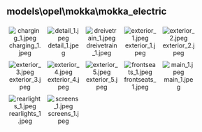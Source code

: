 ## models\opel\mokka\mokka_electric
<div class="col" style="display: inline-block; width: 16.66%; padding: 5px; box-sizing: border-box; text-align: center;">
<img src="https://media.evkx.net/multimedia/models/opel/mokka/mokka_electric/charging_1_xst.jpeg" class="img-thumbnail" alt="charging_1.jpeg">
charging_1.jpeg
</div>
<div class="col" style="display: inline-block; width: 16.66%; padding: 5px; box-sizing: border-box; text-align: center;">
<img src="https://media.evkx.net/multimedia/models/opel/mokka/mokka_electric/detail_1_xst.jpeg" class="img-thumbnail" alt="detail_1.jpeg">
detail_1.jpeg
</div>
<div class="col" style="display: inline-block; width: 16.66%; padding: 5px; box-sizing: border-box; text-align: center;">
<img src="https://media.evkx.net/multimedia/models/opel/mokka/mokka_electric/dreivetrain_1_xst.jpeg" class="img-thumbnail" alt="dreivetrain_1.jpeg">
dreivetrain_1.jpeg
</div>
<div class="col" style="display: inline-block; width: 16.66%; padding: 5px; box-sizing: border-box; text-align: center;">
<img src="https://media.evkx.net/multimedia/models/opel/mokka/mokka_electric/exterior_1_xst.jpeg" class="img-thumbnail" alt="exterior_1.jpeg">
exterior_1.jpeg
</div>
<div class="col" style="display: inline-block; width: 16.66%; padding: 5px; box-sizing: border-box; text-align: center;">
<img src="https://media.evkx.net/multimedia/models/opel/mokka/mokka_electric/exterior_2_xst.jpeg" class="img-thumbnail" alt="exterior_2.jpeg">
exterior_2.jpeg
</div>
<div class="col" style="display: inline-block; width: 16.66%; padding: 5px; box-sizing: border-box; text-align: center;">
<img src="https://media.evkx.net/multimedia/models/opel/mokka/mokka_electric/exterior_3_xst.jpeg" class="img-thumbnail" alt="exterior_3.jpeg">
exterior_3.jpeg
</div>
<div class="col" style="display: inline-block; width: 16.66%; padding: 5px; box-sizing: border-box; text-align: center;">
<img src="https://media.evkx.net/multimedia/models/opel/mokka/mokka_electric/exterior_4_xst.jpeg" class="img-thumbnail" alt="exterior_4.jpeg">
exterior_4.jpeg
</div>
<div class="col" style="display: inline-block; width: 16.66%; padding: 5px; box-sizing: border-box; text-align: center;">
<img src="https://media.evkx.net/multimedia/models/opel/mokka/mokka_electric/exterior_5_xst.jpeg" class="img-thumbnail" alt="exterior_5.jpeg">
exterior_5.jpeg
</div>
<div class="col" style="display: inline-block; width: 16.66%; padding: 5px; box-sizing: border-box; text-align: center;">
<img src="https://media.evkx.net/multimedia/models/opel/mokka/mokka_electric/frontseats_1_xst.jpeg" class="img-thumbnail" alt="frontseats_1.jpeg">
frontseats_1.jpeg
</div>
<div class="col" style="display: inline-block; width: 16.66%; padding: 5px; box-sizing: border-box; text-align: center;">
<img src="https://media.evkx.net/multimedia/models/opel/mokka/mokka_electric/main_1_xst.jpeg" class="img-thumbnail" alt="main_1.jpeg">
main_1.jpeg
</div>
<div class="col" style="display: inline-block; width: 16.66%; padding: 5px; box-sizing: border-box; text-align: center;">
<img src="https://media.evkx.net/multimedia/models/opel/mokka/mokka_electric/rearlights_1_xst.jpeg" class="img-thumbnail" alt="rearlights_1.jpeg">
rearlights_1.jpeg
</div>
<div class="col" style="display: inline-block; width: 16.66%; padding: 5px; box-sizing: border-box; text-align: center;">
<img src="https://media.evkx.net/multimedia/models/opel/mokka/mokka_electric/screens_1_xst.jpeg" class="img-thumbnail" alt="screens_1.jpeg">
screens_1.jpeg
</div>
